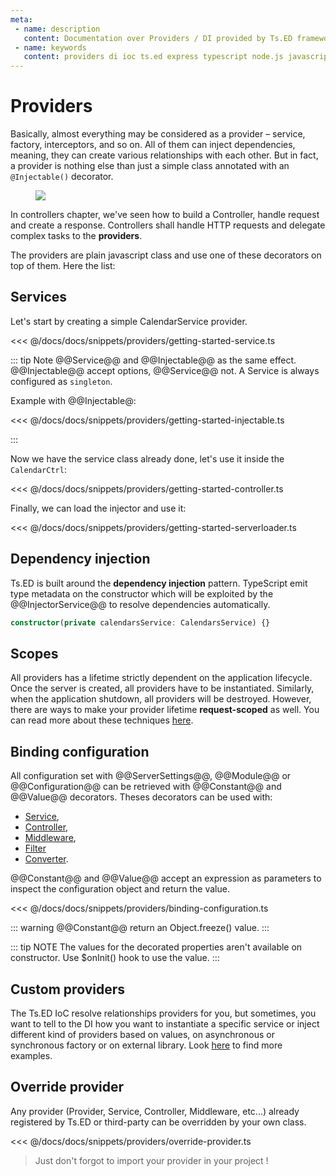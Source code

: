 ```yaml
---
meta:
 - name: description
   content: Documentation over Providers / DI provided by Ts.ED framework. Use providers to build your backend services.
 - name: keywords
   content: providers di ioc ts.ed express typescript node.js javascript decorators jsonschema class models
---
```

# Providers

Basically, almost everything may be considered as a provider – service, factory, interceptors, and so on. 
All of them can inject dependencies, meaning, they can create various relationships with each other.
 But in fact, a provider is nothing else than just a simple class annotated with an `@Injectable()` decorator.
 
<figure><img src="./../assets/providers.png" style="max-height: 300px"></figure>

In controllers chapter, we've seen how to build a Controller, handle request and create a response.
Controllers shall handle HTTP requests and delegate complex tasks to the **providers**.

The providers are plain javascript class and use one of these decorators on top of them. Here the list:

<ApiList query="['Injectable', 'Module', 'Service', 'Controller', 'Interceptor', 'Converter', 'Middleware', 'Filter', 'Protocol'].indexOf(symbolName) > -1" />

## Services

Let's start by creating a simple CalendarService provider. 

<<< @/docs/docs/snippets/providers/getting-started-service.ts

::: tip Note
@@Service@@ and @@Injectable@@ as the same effect. @@Injectable@@ accept options, @@Service@@ not.
A Service is always configured as `singleton`.

Example with @@Injectable@:

<<< @/docs/docs/snippets/providers/getting-started-injectable.ts

:::

Now we have the service class already done, let's use it inside the `CalendarCtrl`:

<<< @/docs/docs/snippets/providers/getting-started-controller.ts

Finally, we can load the injector and use it:

<<< @/docs/docs/snippets/providers/getting-started-serverloader.ts

## Dependency injection

Ts.ED is built around the **dependency injection** pattern. TypeScript emit type metadata on the constructor
which will be exploited by the @@InjectorService@@ to resolve dependencies automatically.

```typescript
constructor(private calendarsService: CalendarsService) {}
```

## Scopes

All providers has a lifetime strictly dependent on the application lifecycle.
Once the server is created, all providers have to be instantiated. 
Similarly, when the application shutdown, all providers will be destroyed. 
However, there are ways to make your provider lifetime **request-scoped** as well. 
You can read more about these techniques [here](/docs/injection-scopes.md).

## Binding configuration

All configuration set with @@ServerSettings@@, @@Module@@ or @@Configuration@@ can be retrieved with 
@@Constant@@ and @@Value@@ decorators. Theses decorators can be used with:
 
 - [Service](/docs/services.md),
 - [Controller](/docs/controllers.md),
 - [Middleware](/docs/middlewares.md),
 - [Filter](/docs/filters.md)
 - [Converter](/docs/converters.md).
 
@@Constant@@ and @@Value@@ accept an expression as parameters to
inspect the configuration object and return the value.

<<< @/docs/docs/snippets/providers/binding-configuration.ts

::: warning
@@Constant@@ return an Object.freeze() value.
:::

::: tip NOTE
The values for the decorated properties aren't available on constructor. Use $onInit() hook to use the value.
:::

## Custom providers

The Ts.ED IoC resolve relationships providers for you, but sometimes, you want to tell to the DI how you want to instantiate
a specific service or inject different kind of providers based on values, on asynchronous or synchronous factory or on external library.
Look [here](/docs/custom-providers.md) to find more examples.

## Override provider

Any provider (Provider, Service, Controller, Middleware, etc...) already registered by Ts.ED or third-party can be overridden by your own class.

<<< @/docs/docs/snippets/providers/override-provider.ts

> Just don't forgot to import your provider in your project !

